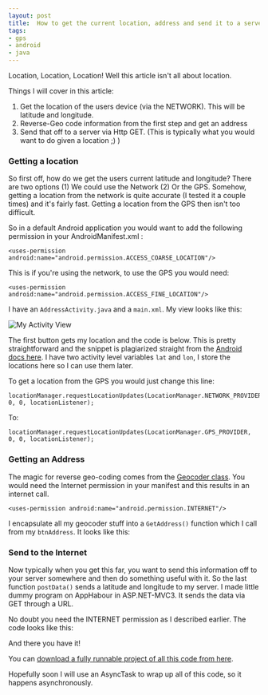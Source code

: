 ```yaml
---
layout: post
title:  How to get the current location, address and send it to a server on android
tags:
- gps
- android
- java
---
```


Location, Location, Location! Well this article isn't all about location.

Things I will cover in this article:

1. Get the location of the users device (via the NETWORK). This will be latitude and longitude.
2. Reverse-Geo code information from the first step and get an address
3. Send that off to a server via Http GET. (This is typically what you would want to do given a location ;) )


### Getting a location

So first off, how do we get the users current latitude and longitude? There are two options (1) We could use the Network (2) Or the GPS. Somehow, getting a location from the network is quite accurate (I tested it a couple times) and it's fairly fast. Getting a location from the GPS then isn't too difficult.

So in a default Android application you would want to add the following permission in your AndroidManifest.xml :

    <uses-permission android:name="android.permission.ACCESS_COARSE_LOCATION"/>

This is if you're using the network, to use the GPS you would need:

    <uses-permission android:name="android.permission.ACCESS_FINE_LOCATION"/>

I have an `AddressActivity.java` and a `main.xml`. My view looks like this:

<img src="http://i.imgur.com/jk5Fczm.jpg?1" alt="My Activity View "/>

The first button gets my location and the code is below. This is pretty straightforward and the snippet is plagiarized straight from the [Android docs here][2]. I have two activity level variables `lat` and `lon`, I store the locations here so I can use them later.

<script src="https://gist.github.com/2864370.js"> </script>

To get a location from the GPS you would just change this line:

    locationManager.requestLocationUpdates(LocationManager.NETWORK_PROVIDER, 0, 0, locationListener);

To:

    locationManager.requestLocationUpdates(LocationManager.GPS_PROVIDER, 0, 0, locationListener);

### Getting an Address

The magic for reverse geo-coding comes from the [Geocoder class][3].  You would need the Internet permission in your manifest and this results in an internet call.

    <uses-permission android:name="android.permission.INTERNET"/>

I encapsulate all my geocoder stuff into a `GetAddress()` function which I call from my `btnAddress`. It looks like this:

<script src="https://gist.github.com/2864432.js"> </script>

### Send to the Internet

Now typically when you get this far, you want to send this information off to your server somewhere and then do something useful with it. So the last function `postData()` sends a latitude and longitude to my server. I made little dummy program on AppHabour in ASP.NET-MVC3. It sends the data via GET through a URL.

No doubt you need the INTERNET permission as I described earlier. The code looks like this:

<script src="https://gist.github.com/2864460.js"> </script>

And there you have it!

You can [download a fully runnable project of all this code from here][4].

Hopefully soon I will use an AsyncTask to wrap up all of this code, so it happens asynchronously.

  [1]: /Media/Default/BlogPost/blog/eclipse_mainxml_Design.JPG
  [2]: http://developer.android.com/guide/topics/location/obtaining-user-location.html
  [3]: http://developer.android.com/reference/android/location/Geocoder.html
  [4]: https://www.dropbox.com/s/5qp1rbo44sw1si9/AndroidAddressApp.zip?dl=0
